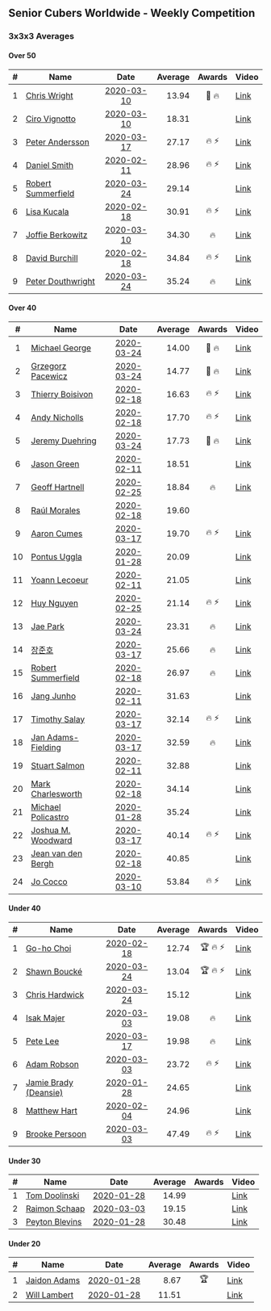 ## Senior Cubers Worldwide - Weekly Competition
### 3x3x3 Averages

#### Over 50

| # | Name | Date | Average | Awards | Video |
| :--: | -- | :--: | --: | :--: | -- |
| 1 | [Chris Wright](../persons/chris_wright.md) | [2020-03-10](2020-03-10.md) | 13.94 | 🥇 🔥 | [Link](https://www.facebook.com/events/164742401163863/permalink/166336147671155/) |
| 2 | [Ciro Vignotto](../persons/ciro_vignotto.md) | [2020-03-10](2020-03-10.md) | 18.31 |  | [Link](https://www.facebook.com/events/164742401163863/permalink/165962107708559/) |
| 3 | [Peter Andersson](../persons/peter_andersson.md) | [2020-03-17](2020-03-17.md) | 27.17 | 🔥 ⚡ | [Link](https://www.facebook.com/events/280686576235146/permalink/282193822751088/) |
| 4 | [Daniel Smith](../persons/daniel_smith.md) | [2020-02-11](2020-02-11.md) | 28.96 | 🔥 ⚡ | [Link](https://www.facebook.com/events/616423959107229/permalink/618093752273583/) |
| 5 | [Robert Summerfield](../persons/robert_summerfield.md) | [2020-03-24](2020-03-24.md) | 29.14 |  | [Link](https://www.facebook.com/events/524456301543611/permalink/526813221307919/) |
| 6 | [Lisa Kucala](../persons/lisa_kucala.md) | [2020-02-18](2020-02-18.md) | 30.91 | 🔥 ⚡ | [Link](https://www.facebook.com/events/2558750947697073/permalink/2561750364063798/) |
| 7 | [Joffie Berkowitz](../persons/joffie_berkowitz.md) | [2020-03-10](2020-03-10.md) | 34.30 | 🔥 | [Link](https://www.facebook.com/events/164742401163863/permalink/167793530858750/) |
| 8 | [David Burchill](../persons/david_burchill.md) | [2020-02-18](2020-02-18.md) | 34.84 | 🔥 ⚡ | [Link](https://www.facebook.com/events/2558750947697073/permalink/2563602730545228/) |
| 9 | [Peter Douthwright](../persons/peter_douthwright.md) | [2020-03-24](2020-03-24.md) | 35.24 | 🔥 | [Link](https://www.facebook.com/events/524456301543611/permalink/526144678041440/) |

#### Over 40

| # | Name | Date | Average | Awards | Video |
| :--: | -- | :--: | --: | :--: | -- |
| 1 | [Michael George](../persons/michael_george.md) | [2020-03-24](2020-03-24.md) | 14.00 | 🥇 🔥 | [Link](https://www.facebook.com/events/524456301543611/permalink/524545134868061/) |
| 2 | [Grzegorz Pacewicz](../persons/grzegorz_pacewicz.md) | [2020-03-24](2020-03-24.md) | 14.77 | 🥈 🔥 | [Link](https://www.facebook.com/events/524456301543611/permalink/527399597915948/) |
| 3 | [Thierry Boisivon](../persons/thierry_boisivon.md) | [2020-02-18](2020-02-18.md) | 16.63 | 🔥 ⚡ | [Link](https://www.facebook.com/events/2558750947697073/permalink/2561495007422667/) |
| 4 | [Andy Nicholls](../persons/andy_nicholls.md) | [2020-02-18](2020-02-18.md) | 17.70 | 🔥 ⚡ | [Link](https://www.facebook.com/events/2558750947697073/permalink/2559165057655662/) |
| 5 | [Jeremy Duehring](../persons/jeremy_duehring.md) | [2020-03-24](2020-03-24.md) | 17.73 | 🥉 🔥 | [Link](https://www.facebook.com/events/524456301543611/permalink/527926641196577/) |
| 6 | [Jason Green](../persons/jason_green.md) | [2020-02-11](2020-02-11.md) | 18.51 |  | [Link](https://www.facebook.com/events/616423959107229/permalink/621424961940462/) |
| 7 | [Geoff Hartnell](../persons/geoff_hartnell.md) | [2020-02-25](2020-02-25.md) | 18.84 | 🔥 | [Link](https://www.facebook.com/events/196320811461109/permalink/199805584445965/) |
| 8 | [Raúl Morales](../persons/raul_morales.md) | [2020-02-18](2020-02-18.md) | 19.60 |  | |
| 9 | [Aaron Cumes](../persons/aaron_cumes.md) | [2020-03-17](2020-03-17.md) | 19.70 | 🔥 ⚡ | [Link](https://www.facebook.com/events/280686576235146/permalink/281995872770883/) |
| 10 | [Pontus Uggla](../persons/pontus_uggla.md) | [2020-01-28](2020-01-28.md) | 20.09 |  | [Link](https://www.facebook.com/pontusuggla/videos/10156642116836576/) |
| 11 | [Yoann Lecoeur](../persons/yoann_lecoeur.md) | [2020-02-11](2020-02-11.md) | 21.05 |  | [Link](https://www.facebook.com/events/616423959107229/permalink/616850075731284/) |
| 12 | [Huy Nguyen](../persons/huy_nguyen.md) | [2020-02-25](2020-02-25.md) | 21.14 | 🔥 ⚡ | [Link](https://www.facebook.com/events/196320811461109/permalink/196924671400723/) |
| 13 | [Jae Park](../persons/jae_park.md) | [2020-03-24](2020-03-24.md) | 23.31 | 🔥 | [Link](https://www.facebook.com/events/524456301543611/permalink/527707584551816/) |
| 14 | [장준호](../persons/장준호.md) | [2020-03-17](2020-03-17.md) | 25.66 | 🔥 | [Link](https://www.facebook.com/events/280686576235146/permalink/281744432796027/) |
| 15 | [Robert Summerfield](../persons/robert_summerfield.md) | [2020-02-18](2020-02-18.md) | 26.97 | 🔥 | [Link](https://www.facebook.com/events/2558750947697073/permalink/2559037207668447/) |
| 16 | [Jang Junho](../persons/jang_junho.md) | [2020-02-11](2020-02-11.md) | 31.63 |  | [Link](https://www.facebook.com/events/616423959107229/permalink/618758058873819/) |
| 17 | [Timothy Salay](../persons/timothy_salay.md) | [2020-03-17](2020-03-17.md) | 32.14 | 🔥 ⚡ | [Link](https://www.facebook.com/events/280686576235146/permalink/282751479361989/) |
| 18 | [Jan Adams-Fielding](../persons/jan_adams-fielding.md) | [2020-03-17](2020-03-17.md) | 32.59 | 🔥 | [Link](https://www.facebook.com/events/280686576235146/permalink/284893272481143/) |
| 19 | [Stuart Salmon](../persons/stuart_salmon.md) | [2020-02-11](2020-02-11.md) | 32.88 |  | [Link](https://www.facebook.com/events/616423959107229/permalink/621286958620929/) |
| 20 | [Mark Charlesworth](../persons/mark_charlesworth.md) | [2020-02-18](2020-02-18.md) | 34.14 |  | [Link](https://www.facebook.com/events/2558750947697073/permalink/2562987523940082/) |
| 21 | [Michael Policastro](../persons/michael_policastro.md) | [2020-01-28](2020-01-28.md) | 35.24 |  | [Link](https://www.facebook.com/100008831955388/videos/2261201300850913/) |
| 22 | [Joshua M. Woodward](../persons/joshua_m._woodward.md) | [2020-03-17](2020-03-17.md) | 40.14 | 🔥 ⚡ | [Link](https://www.facebook.com/events/280686576235146/permalink/281264172844053/) |
| 23 | [Jean van den Bergh](../persons/jean_van_den_bergh.md) | [2020-02-18](2020-02-18.md) | 40.85 |  | [Link](https://www.facebook.com/events/2558750947697073/permalink/2564174693821365/) |
| 24 | [Jo Cocco](../persons/jo_cocco.md) | [2020-03-10](2020-03-10.md) | 53.84 | 🔥 ⚡ | [Link](https://www.facebook.com/events/164742401163863/permalink/168022254169211/) |

#### Under 40

| # | Name | Date | Average | Awards | Video |
| :--: | -- | :--: | --: | :--: | -- |
| 1 | [Go-ho Choi](../persons/go-ho_choi.md) | [2020-02-18](2020-02-18.md) | 12.74 | 🏆 🔥 ⚡ | [Link](https://www.facebook.com/events/1618332754973681/permalink/1618631721610451/) |
| 2 | [Shawn Boucké](../persons/shawn_boucke.md) | [2020-03-24](2020-03-24.md) | 13.04 | 🏆 🔥 ⚡ | [Link](https://www.facebook.com/events/524456301543611/permalink/525838088072099/) |
| 3 | [Chris Hardwick](../persons/chris_hardwick.md) | [2020-03-24](2020-03-24.md) | 15.12 |  | [Link](https://www.facebook.com/events/524456301543611/permalink/527974491191792/) |
| 4 | [Isak Majer](../persons/isak_majer.md) | [2020-03-03](2020-03-03.md) | 19.08 | 🔥 | [Link](https://www.facebook.com/events/241721610185997/permalink/244931956531629/) |
| 5 | [Pete Lee](../persons/pete_lee.md) | [2020-03-17](2020-03-17.md) | 19.98 | 🔥 | [Link](https://www.facebook.com/events/280686576235146/permalink/283408659296271/) |
| 6 | [Adam Robson](../persons/adam_robson.md) | [2020-03-03](2020-03-03.md) | 23.72 | 🔥 ⚡ | [Link](https://www.facebook.com/events/241721610185997/permalink/244428349915323/) |
| 7 | [Jamie Brady (Deansie)](../persons/jamie_brady.md) | [2020-01-28](2020-01-28.md) | 24.65 |  | [Link](https://www.facebook.com/Magnacube.askme/videos/1047021635647834/) |
| 8 | [Matthew Hart](../persons/matthew_hart.md) | [2020-02-04](2020-02-04.md) | 24.96 |  | [Link](https://www.facebook.com/bazosoft/videos/10221648844229649/) |
| 9 | [Brooke Persoon](../persons/brooke_persoon.md) | [2020-03-03](2020-03-03.md) | 47.49 | 🔥 ⚡ | [Link](https://www.facebook.com/events/241721610185997/permalink/245749193116572/) |

#### Under 30

| # | Name | Date | Average | Awards | Video |
| :--: | -- | :--: | --: | :--: | -- |
| 1 | [Tom Doolinski](../persons/tom_doolinski.md) | [2020-01-28](2020-01-28.md) | 14.99 |  | [Link](https://www.facebook.com/tom.dooley.35175/videos/1479385075550710/) |
| 2 | [Raimon Schaap](../persons/raimon_schaap.md) | [2020-03-03](2020-03-03.md) | 19.15 |  | [Link](https://www.facebook.com/events/241721610185997/permalink/243001870057971/) |
| 3 | [Peyton Blevins](../persons/peyton_blevins.md) | [2020-01-28](2020-01-28.md) | 30.48 |  | [Link](https://www.facebook.com/TheNewProcess/videos/3093917170665620/) |

#### Under 20

| # | Name | Date | Average | Awards | Video |
| :--: | -- | :--: | --: | :--: | -- |
| 1 | [Jaidon Adams](../persons/jaidon_adams.md) | [2020-01-28](2020-01-28.md) | 8.67 | 🏆 | [Link](https://www.facebook.com/jaidon.adams.1/videos/2562434104083122/) |
| 2 | [Will Lambert](../persons/will_lambert.md) | [2020-01-28](2020-01-28.md) | 11.51 |  | [Link](https://www.facebook.com/Willislwynlambert/videos/10221470476215884/) |


<!-- Global site tag (gtag.js) - Google Analytics -->
<script async src="https://www.googletagmanager.com/gtag/js?id=UA-86348435-3"></script>
<script>window.dataLayer = window.dataLayer || []; function gtag() {dataLayer.push(arguments);} gtag('js', new Date()); gtag('config', 'UA-86348435-3');</script>
